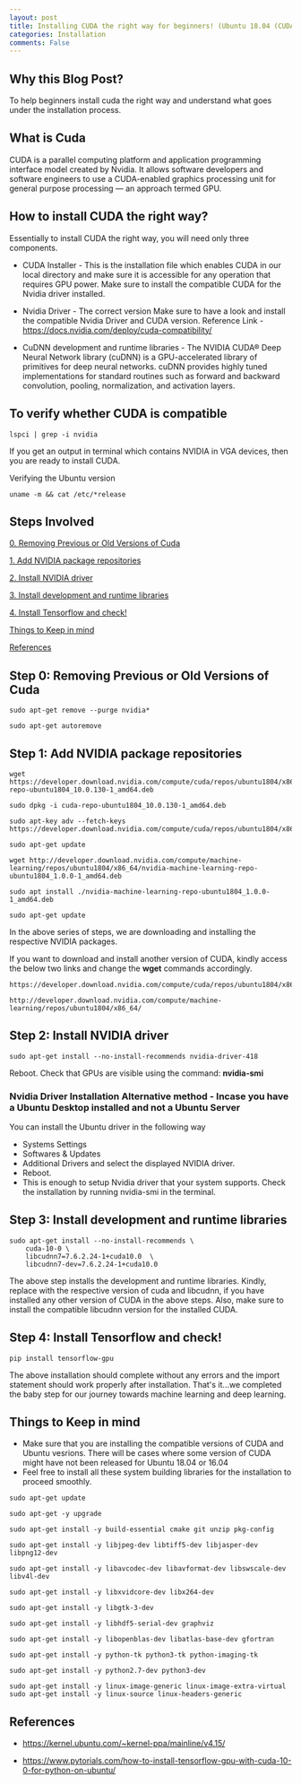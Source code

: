 ```yaml
---
layout: post
title: Installing CUDA the right way for beginners! (Ubuntu 18.04 (CUDA 10))
categories: Installation
comments: False
---
```



## Why this Blog Post?
To help beginners install cuda the right way and understand what goes under the installation process.

## What is Cuda

CUDA is a parallel computing platform and application programming interface model created by Nvidia. It allows software developers and software engineers to use a CUDA-enabled graphics processing unit for general purpose processing — an approach termed GPU.


## How to install CUDA the right way?
Essentially to install CUDA the right way, you will need only three components.

- CUDA Installer - This is the installation file which enables CUDA in our local directory and make sure it is accessible for any operation that requires GPU power. Make sure to install the compatible CUDA for the Nvidia driver installed.

<!--more-->

- Nvidia Driver - The correct version
Make sure to have a look and install the compatible Nvidia Driver and CUDA version. Reference Link - https://docs.nvidia.com/deploy/cuda-compatibility/

- CuDNN development and runtime libraries - The NVIDIA CUDA® Deep Neural Network library (cuDNN) is a GPU-accelerated library of primitives for deep neural networks. cuDNN provides highly tuned implementations for standard routines such as forward and backward convolution, pooling, normalization, and activation layers.





## To verify whether CUDA is compatible
```
lspci | grep -i nvidia
```
If you get an output in terminal which contains NVIDIA in VGA devices, then you are ready to install CUDA.

Verifying the Ubuntu version 
```
uname -m && cat /etc/*release
```
<!--more-->

## Steps Involved
[0. Removing Previous or Old Versions of Cuda](##step-0:-removing-previous-or-old-versions-of-cuda)

[1. Add NVIDIA package repositories](##step-1:-add-nvidia-package-repositories)

[2. Install NVIDIA driver](##step-2:install-nvidia-driver)

[3. Install development and runtime libraries](##step-3:-install-development-and-runtime-libraries)

[4. Install Tensorflow and check!](##step-4:-install-tensorflow-and-check!)

[Things to Keep in mind](##-things-to-keep-in-mind)

[References](##references)

## Step 0: Removing Previous or Old Versions of Cuda
```
sudo apt-get remove --purge nvidia*

sudo apt-get autoremove
```

## Step 1: Add NVIDIA package repositories

```
wget https://developer.download.nvidia.com/compute/cuda/repos/ubuntu1804/x86_64/cuda-repo-ubuntu1804_10.0.130-1_amd64.deb

sudo dpkg -i cuda-repo-ubuntu1804_10.0.130-1_amd64.deb

sudo apt-key adv --fetch-keys https://developer.download.nvidia.com/compute/cuda/repos/ubuntu1804/x86_64/7fa2af80.pub

sudo apt-get update

wget http://developer.download.nvidia.com/compute/machine-learning/repos/ubuntu1804/x86_64/nvidia-machine-learning-repo-ubuntu1804_1.0.0-1_amd64.deb

sudo apt install ./nvidia-machine-learning-repo-ubuntu1804_1.0.0-1_amd64.deb

sudo apt-get update

```

In the above series of steps, we are downloading and installing the respective NVIDIA packages.

If you want to download and install another version of CUDA, kindly access the below two links and change the **wget** commands accordingly. 

```
https://developer.download.nvidia.com/compute/cuda/repos/ubuntu1804/x86_64/

http://developer.download.nvidia.com/compute/machine-learning/repos/ubuntu1804/x86_64/
```

## Step 2: Install NVIDIA driver
```
sudo apt-get install --no-install-recommends nvidia-driver-418
```
Reboot. Check that GPUs are visible using the command: **nvidia-smi**

### Nvidia Driver Installation Alternative method - Incase you have a Ubuntu Desktop installed and not a Ubuntu Server
You can install the Ubuntu driver in the following way
- Systems Settings 
- Softwares & Updates 
- Additional Drivers and select the displayed NVIDIA driver. 
- Reboot. 
- This is enough to setup Nvidia driver that your system supports. Check the installation by running nvidia-smi in the terminal.

## Step 3: Install development and runtime libraries
```
sudo apt-get install --no-install-recommends \
    cuda-10-0 \
    libcudnn7=7.6.2.24-1+cuda10.0  \
    libcudnn7-dev=7.6.2.24-1+cuda10.0
```
The above step installs the development and runtime libraries. Kindly, replace with the respective version of cuda and libcudnn, if you have installed any other version of CUDA in the above steps. Also, make sure to install the compatible libcudnn version for the installed CUDA.

## Step 4: Install Tensorflow and check!
```
pip install tensorflow-gpu
```
The above installation should complete without any errors and the import statement should work properly after installation. 
That's it...we completed the baby step for our journey towards machine learning and deep learning. 

## Things to Keep in mind

- Make sure that you are installing the compatible versions of CUDA and Ubuntu vesrions. There will be cases where some version of CUDA might have not been released for Ubuntu 18.04 or 16.04
- Feel free to install all these system building libraries for the installation to proceed smoothly.
```
sudo apt-get update 

sudo apt-get -y upgrade 

sudo apt-get install -y build-essential cmake git unzip pkg-config 

sudo apt-get install -y libjpeg-dev libtiff5-dev libjasper-dev libpng12-dev 

sudo apt-get install -y libavcodec-dev libavformat-dev libswscale-dev libv4l-dev 

sudo apt-get install -y libxvidcore-dev libx264-dev 

sudo apt-get install -y libgtk-3-dev 

sudo apt-get install -y libhdf5-serial-dev graphviz 

sudo apt-get install -y libopenblas-dev libatlas-base-dev gfortran 

sudo apt-get install -y python-tk python3-tk python-imaging-tk 

sudo apt-get install -y python2.7-dev python3-dev 

sudo apt-get install -y linux-image-generic linux-image-extra-virtual sudo apt-get install -y linux-source linux-headers-generic
```

## References

- https://kernel.ubuntu.com/~kernel-ppa/mainline/v4.15/

- https://www.pytorials.com/how-to-install-tensorflow-gpu-with-cuda-10-0-for-python-on-ubuntu/


